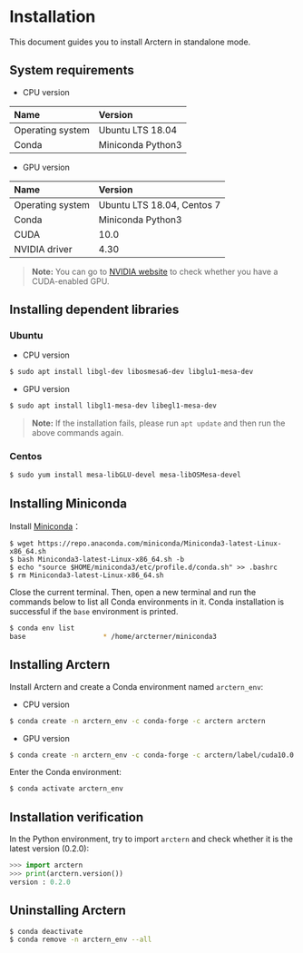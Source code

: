 # Installation

This document guides you to install Arctern in standalone mode.

## System requirements

* CPU version

| Name             | Version           |
| :--------------- | :---------------- |
| Operating system | Ubuntu LTS 18.04  |
| Conda            | Miniconda Python3 |

* GPU version

| Name             | Version           |
| :--------------- | :---------------- |
| Operating system | Ubuntu LTS 18.04, Centos 7  |
| Conda            | Miniconda Python3 |
| CUDA             | 10.0              |
| NVIDIA driver    | 4.30              |

> **Note:** You can go to [NVIDIA website](https://developer.nvidia.com/cuda-gpus) to check whether you have a CUDA-enabled GPU.

## Installing dependent libraries

### Ubuntu

* CPU version

```bash
$ sudo apt install libgl-dev libosmesa6-dev libglu1-mesa-dev
```

* GPU version

```bash
$ sudo apt install libgl1-mesa-dev libegl1-mesa-dev
```

> **Note:** If the installation fails, please run `apt update` and then run the above commands again.

### Centos

```bash
$ sudo yum install mesa-libGLU-devel mesa-libOSMesa-devel
```

## Installing Miniconda

Install [Miniconda](https://docs.conda.io/projects/conda/en/latest/user-guide/install)：

```
$ wget https://repo.anaconda.com/miniconda/Miniconda3-latest-Linux-x86_64.sh
$ bash Miniconda3-latest-Linux-x86_64.sh -b
$ echo "source $HOME/miniconda3/etc/profile.d/conda.sh" >> .bashrc
$ rm Miniconda3-latest-Linux-x86_64.sh
```

Close the current terminal. Then, open a new terminal and run the commands below to list all Conda environments in it. Conda installation is successful if the `base` environment is printed.

```bash
$ conda env list
base                   * /home/arcterner/miniconda3
```

## Installing Arctern

Install Arctern and create a Conda environment named `arctern_env`:

* CPU version

```bash
$ conda create -n arctern_env -c conda-forge -c arctern arctern
```

* GPU version

```bash 
$ conda create -n arctern_env -c conda-forge -c arctern/label/cuda10.0 arctern
```

Enter the Conda environment:

```bash
$ conda activate arctern_env
```

## Installation verification

In the Python environment, try to import `arctern` and check whether it is the latest version (0.2.0):

```python
>>> import arctern
>>> print(arctern.version())
version : 0.2.0
```

## Uninstalling Arctern

```bash
$ conda deactivate
$ conda remove -n arctern_env --all
```